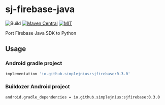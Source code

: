 # sj-firebase-java

![Build](https://github.com/SimpleJnius/sj-firebase-java/workflows/Pre%20Merge%20Checks/badge.svg)
[![Maven Central](https://img.shields.io/maven-central/v/io.github.simplejnius/sjfirebase.svg)](https://central.sonatype.com/artifact/io.github.simplejnius/sjfirebase)
[![MIT](https://img.shields.io/badge/license-MIT-green)](https://mit-license.org/)

Port Firebase Java SDK to Python

## Usage
### Android gradle project
```groovy
implementation 'io.github.simplejnius:sjfirebase:0.3.0'
```
### Buildozer Android project
```properties
android.gradle_dependencies = io.github.simplejnius:sjfirebase:0.3.0
```
